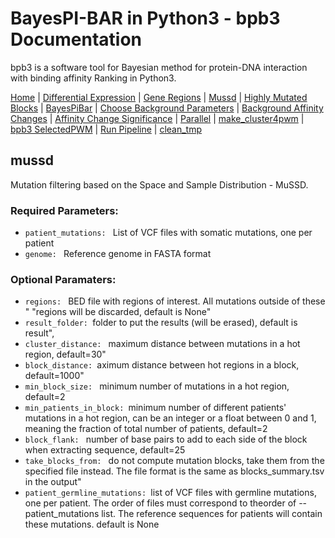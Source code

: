 # BayesPI-BAR in Python3 - bpb3 Documentation

bpb3 is a software tool for Bayesian method for protein-DNA interaction with binding affinity Ranking in Python3.


[Home](index.md) | [Differential Expression](differential_expression.md) | [Gene Regions](gene_regions.md) | [Mussd](mussd.md) | [Highly Mutated Blocks](highly_mutated_blocks.md) | [BayesPiBar](bayespi_bar.md) | [Choose Background Parameters](choose_background_parameters.md) | [Background Affinity Changes](background_affinity_changes.md) | [Affinity Change Significance](affinity_change_significance_test.md) | [Parallel](parallel.md) | [make_cluster4pwm](make_cluster4pwm.md) | [bpb3 SelectedPWM](bpb3selectedPWM.md) | [Run Pipeline](run_pipeline.md) | [clean_tmp](clean_tmp.md)  



## mussd
<p>Mutation filtering based on the Space and Sample Distribution - MuSSD.</p>

### Required Parameters:

<ul>
  <li><code>patient_mutations: </code> List of VCF files with somatic mutations, one per patient </li>
  <li><code>genome: </code> Reference genome in FASTA format </li>
  
</ul>



### Optional Paramaters:

  
<ul>
  <li><code>regions: </code> BED file with regions of interest. All mutations outside of these "
                                            "regions will be discarded, default is None"</li>
<li><code>result_folder: </code>folder to put the results (will be erased), default is result",</li>
  <li><code>cluster_distance: </code> maximum distance between mutations in a hot region, default=30"</li>
<li><code>block_distance: </code>aximum distance between hot regions in a block, default=1000"</li>
  <li><code>min_block_size: </code> minimum number of mutations in a hot region, default=2</li>
<li><code>min_patients_in_block: </code>minimum number of different patients' mutations in a hot region, can be an integer or a float between 0 and 1, meaning the fraction of total number of patients, default=2</li>
  <li><code>block_flank: </code> number of base pairs to add to each side of the block when extracting sequence, default=25</li>
  <li><code>take_blocks_from: </code> do not compute mutation blocks, take them from the specified file instead. The file format is the same as blocks_summary.tsv in the output"</li>
<li><code>patient_germline_mutations: </code>list of VCF files with germline mutations, one per patient. The order of files must correspond to theorder of --patient_mutations list. The reference sequences for patients will contain these mutations. default is None</li>
</ul>

